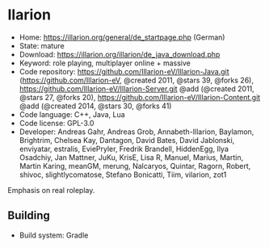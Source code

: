 # Ilarion

- Home: https://illarion.org/general/de_startpage.php (German)
- State: mature
- Download: https://illarion.org/illarion/de_java_download.php
- Keyword: role playing, multiplayer online + massive
- Code repository: https://github.com/Illarion-eV/Illarion-Java.git (https://github.com/Illarion-eV, @created 2011, @stars 39, @forks 26), https://github.com/Illarion-eV/Illarion-Server.git @add (@created 2011, @stars 27, @forks 20), https://github.com/Illarion-eV/Illarion-Content.git @add (@created 2014, @stars 30, @forks 41)
- Code language: C++, Java, Lua
- Code license: GPL-3.0
- Developer: Andreas Gahr, Andreas Grob, Annabeth-Illarion, Baylamon, Brightrim, Chelsea Kay, Dantagon, David Bates, David Jablonski, enviyatar, estralis, EviePryler, Fredrik Brandell, HiddenEgg, Ilya Osadchiy, Jan Mattner, JuKu, KrisE, Lisa R, Manuel, Marius, Martin, Martin Karing, meanGM, merung, Nalcaryos, Quintar, Ragorn, Robert, shivoc, slightlycomatose, Stefano Bonicatti, Tiim, vilarion, zot1

Emphasis on real roleplay.

## Building

- Build system: Gradle

